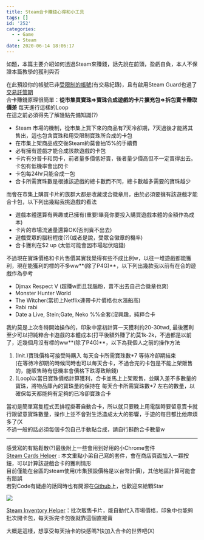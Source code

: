 ```yaml
---
title: Steam合卡賺錢心得和小工具
tags: []
id: '252'
categories:
  - - Game
    - Steam
date: 2020-06-14 18:06:17
---
```


如題，本篇主要介紹如何透過Steam來賺錢，話先說在前頭，盈虧自負，本人不保證本篇教學的獲利與否

在此預設你的帳號已非[受限制的帳號](https://support.steampowered.com/kb_article.php?ref=3330-IAGK-7663)(有交易紀錄)，且有啟用Steam Guard也過了[交易託管期](https://support.steampowered.com/kb_article.php?ref=1047-edfm-2932&l=traditional%20chinese#itemhold)  
合卡賺錢原理很簡單：**從市集買寶珠=>寶珠合成遊戲的卡片擴充包=>拆包賣卡賺取價差** 每天進行這樣的Loop  
在這之前必須得先了解幾點先備知識(?)
<!-- more -->
*   Steam 市場的機制，從市集上買下來的商品有7天冷卻期，7天過後才能將其售出，這也包含寶珠和用受限制寶珠所合成的卡包
*   在市集上架商品成交後Steam約莫會抽15%的手續費
*   必有擁有遊戲才能合成該款遊戲的卡包
*   卡片有分普卡和閃卡，前者量多價低好賣，後者量少價高但不一定賣得出去。卡包有低機率會出閃卡
*   卡包每24hr只能合成一包
*   合卡所需寶珠數是根據該遊戲的總卡數而不同，總卡數越多需要的寶珠越少

  

  

而會在市集上購買卡片的族群大都是收藏或合徽章用，由於必須要擁有該遊戲才能合卡包，以下列出幾點我挑遊戲的看法

*   遊戲本體還算有興趣或已擁有(重要!畢竟你要投入購買遊戲本體的金額作為成本)
*   卡片的市場流通量還算OK(否則賣不出去)
*   遊戲受眾的腦粉程度(?)(或者是說，受眾合徽章的機率)
*   合卡獲利在$2 up (太低可能會因市場起伏賠錢)  
    

不過現在寶珠價格和卡片售價其實我覺得有些不成比例w，以往一堆遊戲都能獲利，現在能獲利的標的不多ww**(除了P4G)**，以下列出幾款我以前有在合的遊戲作為參考

*   Djmax Respect V (超賺w而且我腦粉，賣不出去自己合徽章也爽)
*   Monster Hunter World
*   The Witcher(當初上Netflix連帶卡片價格也水漲船高)
*   Rabi rabi
*   Date a Live, Stein;Gate, Neko %%全套(沒興趣，純粹合卡  
    

  

  


我約莫是上次冬特開始操作的，印象中當初計算一天獲利約20-30twd, 最後獲利至少可以把純粹合卡遊戲的本體成本(打平後額外賺了約莫1k-2k，不過都是以前了，近幾個月沒有標的ww**(除了P4G)**，以下為我個人之前的操作方法

1.  (Init.)寶珠價格可接受時購入 每天合卡所需寶珠數\*7 等待冷卻期結束  
    (在等待冷卻期的時候同時也可以每天合卡，不過合完的卡包是不能上架販售的，能販售時有低機率會價格下跌導致賠錢)
2.  (Loop)以當日寶珠價格計算獲利，合卡並馬上上架販售，並購入差不多數量的寶珠，將物品庫內的寶珠量約保持在 每天合卡所需寶珠數\*7 左右的數量，以確保每天都能夠有足夠的已冷卻寶珠合卡

當初是簡單寫隻程式丟排程掛著自動合卡，所以就只要晚上用電腦時要留意賣卡就行跟留意寶珠數量，操作上並不會對生活造成太大的影響，手遊的每日都比他麻煩多了(X  
不過一般的話必須每個卡包自己手動點合成，請自行斟酌合卡數量w

* * *

感覺寫的有點鬆散(?)最後附上一些會用到好用的小Chrome套件  
[Steam Cards Helper](https://chrome.google.com/webstore/detail/steam-cards-helper/fcjodomkmeimmpmhlnnpgjfjlpbnmohd) : 本文重點小弟自己寫的套件，會在商店頁面加入一顆按鈕，可以計算該遊戲合卡的獲利情形  
目前僅能在台區的steam使用(市集預設價格是以台幣計價)，其他地區計算可能會有錯誤  
若對Code有疑慮的話同時也有開源在[Github](https://github.com/www10177/SteamCardsHelper)上，也歡迎來給顆Star

![](p4g.jpg)

[Steam Inventory Helper](https://chrome.google.com/webstore/detail/steam-inventory-helper/cmeakgjggjdlcpncigglobpjbkabhmjl)：批次販售卡片，能自動代入市場價格，印象中也能夠批次開卡包，每天拆完卡包後就靠這個直接賣

大概是這樣，想享受每天抽卡的快感嗎?快加入合卡的世界吧(X)